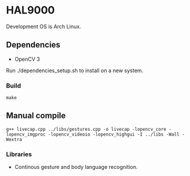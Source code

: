 # HAL9000

Development OS is Arch Linux.

## Dependencies

- OpenCV 3

Run ./dependencies_setup.sh to install on a new system.

### Build

```make```

## Manual compile

```g++ livecap.cpp ../libs/gestures.cpp -o livecap -lopencv_core -lopencv_imgproc -lopencv_videoio -lopencv_highgui -I ../libs -Wall -Wextra```

### Libraries

- Continous gesture and body language recognition.
